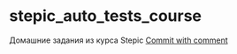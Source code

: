 # stepic_auto_tests_course

Домашние задания из курса Stepic 
[Commit with comment](https://github.com/Kseniya38/stepic_auto_tests_course/commit/37ff450286e147e54893a238a95e7fb0a6bcb71a)
